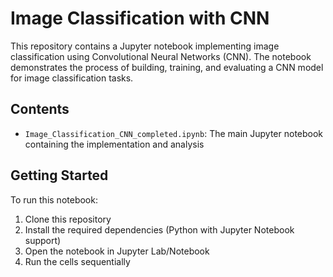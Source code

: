 # Image Classification with CNN

This repository contains a Jupyter notebook implementing image classification using Convolutional Neural Networks (CNN). The notebook demonstrates the process of building, training, and evaluating a CNN model for image classification tasks.

## Contents

- `Image_Classification_CNN_completed.ipynb`: The main Jupyter notebook containing the implementation and analysis

## Getting Started

To run this notebook:

1. Clone this repository
2. Install the required dependencies (Python with Jupyter Notebook support)
3. Open the notebook in Jupyter Lab/Notebook
4. Run the cells sequentially


